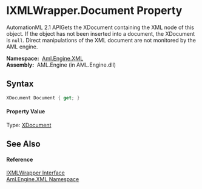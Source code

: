 IXMLWrapper.Document Property
=============================
AutomationML 2.1 APIGets the XDocument containing the XML node of this object. If the object has not been inserted into a document, the XDocument is `null`. Direct manipulations of the XML document are not monitored by the AML engine.

  **Namespace:**  [Aml.Engine.XML][1]  
  **Assembly:**  AML.Engine (in AML.Engine.dll)

Syntax
------

```csharp
XDocument Document { get; }
```

#### Property Value
Type: [XDocument][2]

See Also
--------

#### Reference
[IXMLWrapper Interface][3]  
[Aml.Engine.XML Namespace][1]  

[1]: ../README.md
[2]: https://docs.microsoft.com/dotnet/api/system.xml.linq.xdocument
[3]: README.md
[4]: https://www.automationml.org
[5]: ../../icons/logoShade.png